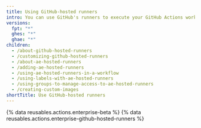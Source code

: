 ```yaml
---
title: Using GitHub-hosted runners
intro: You can use GitHub's runners to execute your GitHub Actions workflows.
versions:
  fpt: "*"
  ghes: "*"
  ghae: "*"
children:
  - /about-github-hosted-runners
  - /customizing-github-hosted-runners
  - /about-ae-hosted-runners
  - /adding-ae-hosted-runners
  - /using-ae-hosted-runners-in-a-workflow
  - /using-labels-with-ae-hosted-runners
  - /using-groups-to-manage-access-to-ae-hosted-runners
  - /creating-custom-images
shortTitle: Use GitHub-hosted runners
---
```


{% data reusables.actions.enterprise-beta %}
{% data reusables.actions.enterprise-github-hosted-runners %}
